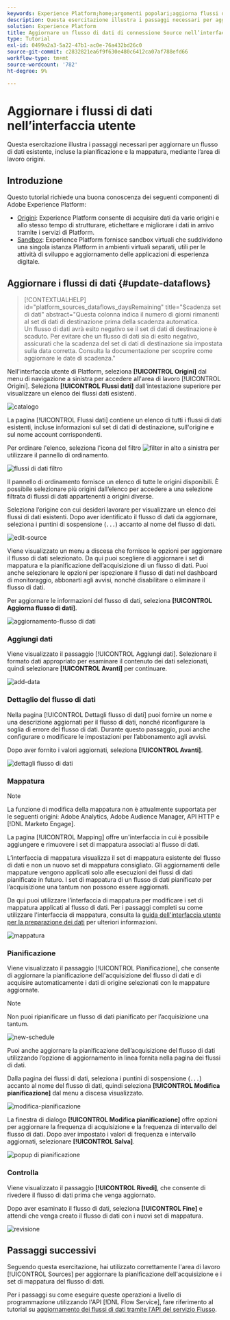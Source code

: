 ```yaml
---
keywords: Experience Platform;home;argomenti popolari;aggiorna flussi di dati;modifica pianificazione
description: Questa esercitazione illustra i passaggi necessari per aggiornare una pianificazione del flusso di dati, incluse la frequenza di acquisizione e la frequenza di intervallo, utilizzando l’area di lavoro Origini.
solution: Experience Platform
title: Aggiornare un flusso di dati di connessione Source nell’interfaccia utente
type: Tutorial
exl-id: 0499a2a3-5a22-47b1-ac0e-76a432bd26c0
source-git-commit: c2832821ea6f9f630e480c6412ca07af788efd66
workflow-type: tm+mt
source-wordcount: '782'
ht-degree: 9%

---
```


# Aggiornare i flussi di dati nell’interfaccia utente

Questa esercitazione illustra i passaggi necessari per aggiornare un flusso di dati esistente, incluse la pianificazione e la mappatura, mediante l’area di lavoro origini.

## Introduzione

Questo tutorial richiede una buona conoscenza dei seguenti componenti di Adobe Experience Platform:

* [Origini](../../home.md): Experience Platform consente di acquisire dati da varie origini e allo stesso tempo di strutturare, etichettare e migliorare i dati in arrivo tramite i servizi di Platform.
* [Sandbox](../../../sandboxes/home.md): Experience Platform fornisce sandbox virtuali che suddividono una singola istanza Platform in ambienti virtuali separati, utili per le attività di sviluppo e aggiornamento delle applicazioni di esperienza digitale.

## Aggiornare i flussi di dati {#update-dataflows}

>[!CONTEXTUALHELP]
>id="platform_sources_dataflows_daysRemaining"
>title="Scadenza set di dati"
>abstract="Questa colonna indica il numero di giorni rimanenti al set di dati di destinazione prima della scadenza automatica.<br>Un flusso di dati avrà esito negativo se il set di dati di destinazione è scaduto. Per evitare che un flusso di dati sia di esito negativo, assicurati che la scadenza del set di dati di destinazione sia impostata sulla data corretta. Consulta la documentazione per scoprire come aggiornare le date di scadenza."

Nell&#39;interfaccia utente di Platform, seleziona **[!UICONTROL Origini]** dal menu di navigazione a sinistra per accedere all&#39;area di lavoro [!UICONTROL Origini]. Seleziona **[!UICONTROL Flussi dati]** dall&#39;intestazione superiore per visualizzare un elenco dei flussi dati esistenti.

![catalogo](../../images/tutorials/update-dataflows/catalog.png)

La pagina [!UICONTROL Flussi dati] contiene un elenco di tutti i flussi di dati esistenti, incluse informazioni sul set di dati di destinazione, sull&#39;origine e sul nome account corrispondenti.

Per ordinare l&#39;elenco, seleziona l&#39;icona del filtro ![filter](/help/images/icons/filter.png) in alto a sinistra per utilizzare il pannello di ordinamento.

![flussi di dati filtro](../../images/tutorials/update-dataflows/filter-dataflows.png)

Il pannello di ordinamento fornisce un elenco di tutte le origini disponibili. È possibile selezionare più origini dall’elenco per accedere a una selezione filtrata di flussi di dati appartenenti a origini diverse.

Seleziona l’origine con cui desideri lavorare per visualizzare un elenco dei flussi di dati esistenti. Dopo aver identificato il flusso di dati da aggiornare, seleziona i puntini di sospensione (`...`) accanto al nome del flusso di dati.

![edit-source](../../images/tutorials/update-dataflows/edit-source.png)

Viene visualizzato un menu a discesa che fornisce le opzioni per aggiornare il flusso di dati selezionato. Da qui puoi scegliere di aggiornare i set di mappatura e la pianificazione dell’acquisizione di un flusso di dati. Puoi anche selezionare le opzioni per ispezionare il flusso di dati nel dashboard di monitoraggio, abbonarti agli avvisi, nonché disabilitare o eliminare il flusso di dati.

Per aggiornare le informazioni del flusso di dati, seleziona **[!UICONTROL Aggiorna flusso di dati]**.

![aggiornamento-flusso di dati](../../images/tutorials/update-dataflows/update-dataflow.png)

### Aggiungi dati

Viene visualizzato il passaggio [!UICONTROL Aggiungi dati]. Selezionare il formato dati appropriato per esaminare il contenuto dei dati selezionati, quindi selezionare **[!UICONTROL Avanti]** per continuare.

![add-data](../../images/tutorials/update-dataflows/add-data.png)

### Dettaglio del flusso di dati

Nella pagina [!UICONTROL Dettagli flusso di dati] puoi fornire un nome e una descrizione aggiornati per il flusso di dati, nonché riconfigurare la soglia di errore del flusso di dati. Durante questo passaggio, puoi anche configurare o modificare le impostazioni per l’abbonamento agli avvisi.

Dopo aver fornito i valori aggiornati, seleziona **[!UICONTROL Avanti]**.

![dettagli flusso di dati](../../images/tutorials/update-dataflows/dataflow-detail.png)

### Mappatura

>[!NOTE]
>
>La funzione di modifica della mappatura non è attualmente supportata per le seguenti origini: Adobe Analytics, Adobe Audience Manager, API HTTP e [!DNL Marketo Engage].

La pagina [!UICONTROL Mapping] offre un&#39;interfaccia in cui è possibile aggiungere e rimuovere i set di mappatura associati al flusso di dati.

L’interfaccia di mappatura visualizza il set di mappatura esistente del flusso di dati e non un nuovo set di mappatura consigliato. Gli aggiornamenti delle mappature vengono applicati solo alle esecuzioni dei flussi di dati pianificate in futuro. I set di mappatura di un flusso di dati pianificato per l’acquisizione una tantum non possono essere aggiornati.

Da qui puoi utilizzare l’interfaccia di mappatura per modificare i set di mappatura applicati al flusso di dati. Per i passaggi completi su come utilizzare l&#39;interfaccia di mappatura, consulta la [guida dell&#39;interfaccia utente per la preparazione dei dati](../../../data-prep/ui/mapping.md) per ulteriori informazioni.

![mappatura](../../images/tutorials/update-dataflows/mapping.png)

### Pianificazione

Viene visualizzato il passaggio [!UICONTROL Pianificazione], che consente di aggiornare la pianificazione dell&#39;acquisizione del flusso di dati e di acquisire automaticamente i dati di origine selezionati con le mappature aggiornate.

>[!NOTE]
>
>Non puoi ripianificare un flusso di dati pianificato per l’acquisizione una tantum.

![new-schedule](../../images/tutorials/update-dataflows/new-schedule.png)

Puoi anche aggiornare la pianificazione dell’acquisizione del flusso di dati utilizzando l’opzione di aggiornamento in linea fornita nella pagina dei flussi di dati.

Dalla pagina dei flussi di dati, seleziona i puntini di sospensione (`...`) accanto al nome del flusso di dati, quindi seleziona **[!UICONTROL Modifica pianificazione]** dal menu a discesa visualizzato.

![modifica-pianificazione](../../images/tutorials/update-dataflows/edit-schedule.png)

La finestra di dialogo **[!UICONTROL Modifica pianificazione]** offre opzioni per aggiornare la frequenza di acquisizione e la frequenza di intervallo del flusso di dati. Dopo aver impostato i valori di frequenza e intervallo aggiornati, selezionare **[!UICONTROL Salva]**.

![popup di pianificazione](../../images/tutorials/update-dataflows/schedule-pop-up.png)

### Controlla

Viene visualizzato il passaggio **[!UICONTROL Rivedi]**, che consente di rivedere il flusso di dati prima che venga aggiornato.

Dopo aver esaminato il flusso di dati, seleziona **[!UICONTROL Fine]** e attendi che venga creato il flusso di dati con i nuovi set di mappatura.

![revisione](../../images/tutorials/update-dataflows/review.png)

## Passaggi successivi

Seguendo questa esercitazione, hai utilizzato correttamente l&#39;area di lavoro [!UICONTROL Sources] per aggiornare la pianificazione dell&#39;acquisizione e i set di mappatura del flusso di dati.

Per i passaggi su come eseguire queste operazioni a livello di programmazione utilizzando l&#39;API [!DNL Flow Service], fare riferimento al tutorial su [aggiornamento dei flussi di dati tramite l&#39;API del servizio Flusso](../../tutorials/api/update-dataflows.md).

